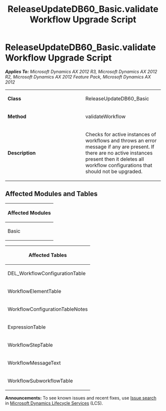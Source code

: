 ﻿---
title: ReleaseUpdateDB60_Basic.validateWorkflow Upgrade Script
TOCTitle: ReleaseUpdateDB60_Basic.validateWorkflow Upgrade Script
ms:assetid: 02555f8d-cd72-6a62-cf07-e008d7da75f1
ms:mtpsurl: https://msdn.microsoft.com/en-us/library/JJ684643(v=AX.60)
ms:contentKeyID: 49706344
ms.date: 05/18/2015
mtps_version: v=AX.60
---

# ReleaseUpdateDB60\_Basic.validateWorkflow Upgrade Script 


_**Applies To:** Microsoft Dynamics AX 2012 R3, Microsoft Dynamics AX 2012 R2, Microsoft Dynamics AX 2012 Feature Pack, Microsoft Dynamics AX 2012_

<table>
<colgroup>
<col style="width: 50%" />
<col style="width: 50%" />
</colgroup>
<tbody>
<tr class="odd">
<td><p><strong>Class</strong></p></td>
<td><p>ReleaseUpdateDB60_Basic</p></td>
</tr>
<tr class="even">
<td><p><strong>Method</strong></p></td>
<td><p>validateWorkflow</p></td>
</tr>
<tr class="odd">
<td><p><strong>Description</strong></p></td>
<td><p>Checks for active instances of workflows and throws an error message if any are present. If there are no active instances present then it deletes all workflow configurations that should not be upgraded.</p></td>
</tr>
</tbody>
</table>


## Affected Modules and Tables

<table>
<colgroup>
<col style="width: 100%" />
</colgroup>
<thead>
<tr class="header">
<th><p>Affected Modules</p></th>
</tr>
</thead>
<tbody>
<tr class="odd">
<td><p>Basic</p></td>
</tr>
</tbody>
</table>


<table>
<colgroup>
<col style="width: 100%" />
</colgroup>
<thead>
<tr class="header">
<th><p>Affected Tables</p></th>
</tr>
</thead>
<tbody>
<tr class="odd">
<td><p>DEL_WorkflowConfigurationTable</p></td>
</tr>
<tr class="even">
<td><p>WorkflowElementTable</p></td>
</tr>
<tr class="odd">
<td><p>WorkflowConfigurationTableNotes</p></td>
</tr>
<tr class="even">
<td><p>ExpressionTable</p></td>
</tr>
<tr class="odd">
<td><p>WorkflowStepTable</p></td>
</tr>
<tr class="even">
<td><p>WorkflowMessageText</p></td>
</tr>
<tr class="odd">
<td><p>WorkflowSubworkflowTable</p></td>
</tr>
</tbody>
</table>

  
**Announcements:** To see known issues and recent fixes, use [Issue search](http://go.microsoft.com/fwlink/?linkid=389258) in [Microsoft Dynamics Lifecycle Services](http://go.microsoft.com/fwlink/?linkid=306505) (LCS).

